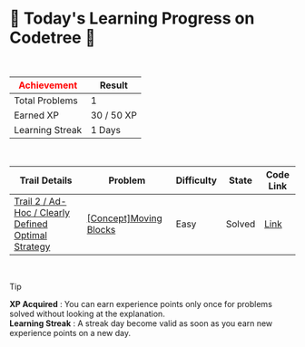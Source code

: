 # 🌲 Today's Learning Progress on Codetree 🌲

<br />

| <span style="color:red;display:block;text-align:center;"> **Achievement**</span> | Result |
|---|---|
|Total Problems| 1 |
| Earned XP | 30 / 50 XP |
| Learning Streak | 1 Days |

<br />

|Trail Details|Problem|Difficulty|State|Code Link|
|---|---|---|---|---|
|[Trail 2 / Ad-Hoc / Clearly Defined Optimal Strategy](https://www.codetree.ai/trail-info/novice-mid/)|[[Concept]Moving Blocks](https://www.codetree.ai/trails/complete/curated-cards/intro-moving-block/)|Easy|Solved|[Link](https://github.com/kangmoonsu/DSA-study/blob/main/251011/Moving%20Blocks/moving-block.py)|


<br />

> [!TIP]
> **XP Acquired** : You can earn experience points only once for problems solved without looking at the explanation.  
> **Learning Streak** : A streak day become valid as soon as you earn new experience points on a new day.

